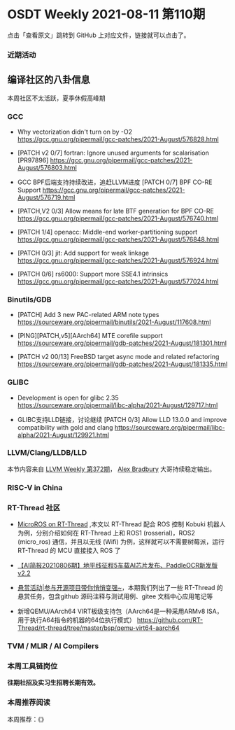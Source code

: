# OSDT Weekly 2021-08-11 第110期

点击「查看原文」跳转到 GitHub 上对应文件，链接就可以点击了。

### 近期活动

## 编译社区的八卦信息

本周社区不太活跃，夏季休假高峰期

### GCC

- Why vectorization didn't turn on by -O2
  https://gcc.gnu.org/pipermail/gcc-patches/2021-August/576828.html

- [PATCH v2 0/7] fortran: Ignore unused arguments for scalarisation [PR97896]
  https://gcc.gnu.org/pipermail/gcc-patches/2021-August/576803.html

- GCC BPF后端支持持续改进，追赶LLVM进度
  [PATCH 0/7] BPF CO-RE Support
  https://gcc.gnu.org/pipermail/gcc-patches/2021-August/576719.html

- [PATCH,V2 0/3] Allow means for late BTF generation for BPF CO-RE
  https://gcc.gnu.org/pipermail/gcc-patches/2021-August/576740.html

- [PATCH 1/4] openacc: Middle-end worker-partitioning support
  https://gcc.gnu.org/pipermail/gcc-patches/2021-August/576848.html

- [PATCH 0/3] jit: Add support for weak linkage
  https://gcc.gnu.org/pipermail/gcc-patches/2021-August/576924.html

- [PATCH 0/6] rs6000: Support more SSE4.1 intrinsics
  https://gcc.gnu.org/pipermail/gcc-patches/2021-August/577024.html

### Binutils/GDB

- [PATCH] Add 3 new PAC-related ARM note types
  https://sourceware.org/pipermail/binutils/2021-August/117608.html

- [PING][PATCH,v5][AArch64] MTE corefile support
  https://sourceware.org/pipermail/gdb-patches/2021-August/181301.html

- [PATCH v2 00/13] FreeBSD target async mode and related refactoring
  https://sourceware.org/pipermail/gdb-patches/2021-August/181335.html

### GLIBC

- Development is open for glibc 2.35
  https://sourceware.org/pipermail/libc-alpha/2021-August/129717.html

- GLIBC支持LLD链接，讨论继续
  [PATCH 0/3] Allow LLD 13.0.0 and improve compatibility with gold and clang
  https://sourceware.org/pipermail/libc-alpha/2021-August/129921.html

### LLVM/Clang/LLDB/LLD

本节内容来自 [LLVM Weekly 第372期](http://llvmweekly.org/issue/372)，
[Alex Bradbury](https://www.linkedin.com/in/alex-bradbury/) 大哥持续稳定输出。

### RISC-V in China

### RT-Thread 社区

- [MicroROS on RT-Thread](https://mp.weixin.qq.com/s/cveHg3WhSaXlTI3EHNqBaw) ,本文以 RT-Thread 配合 ROS 控制 Kobuki 机器人为例，分别介绍如何在 RT-Thread 上和 ROS1 (rosserial)，ROS2 (micro_ros) 通信，并且以无线 (Wifi) 为例，这样就可以不需要树莓派，运行 RT-Thread 的 MCU 直接接入 ROS 了

- [【AI简报20210806期】地平线征程5车载AI芯片发布、PaddleOCR新发版v2.2
](https://mp.weixin.qq.com/s/Kekk9o1JT5LuMP9a2G6mIA)

- [悬赏活动|参与开源项目带你悄悄变强~](https://mp.weixin.qq.com/s/Dbkfdk-Hi5liQTHsEtb2jw)，本期我们列出了一些 RT-Thread 的悬赏任务，包含github 源码注释与测试用例、gitee 文档中心应用笔记等

- 新增QEMU/AArch64 VIRT板级支持包（AArch64是一种采用ARMv8 ISA，用于执行A64指令的机器的64位执行模式） https://github.com/RT-Thread/rt-thread/tree/master/bsp/qemu-virt64-aarch64


### TVM / MLIR / AI Compilers

### 本周工具链岗位

**往期社招及实习生招聘长期有效。**

### 本周推荐阅读

本周推荐：《》
